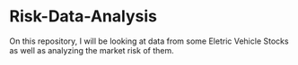 # Risk-Data-Analysis
On this repository, I will be looking at data from some Eletric Vehicle Stocks as well as analyzing the market risk of them.

